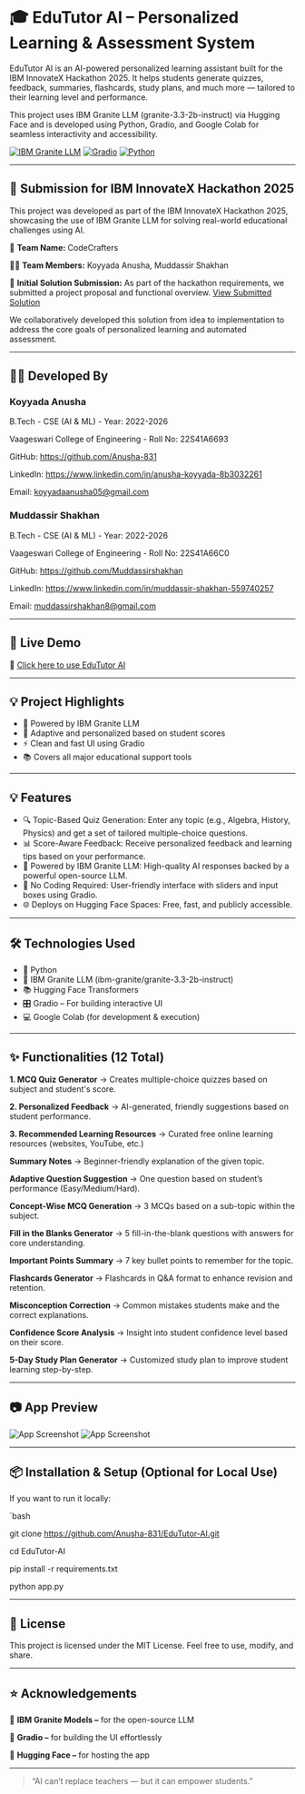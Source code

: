 # 🎓 EduTutor AI – Personalized Learning & Assessment System

EduTutor AI is an AI-powered personalized learning assistant built for the IBM InnovateX Hackathon 2025. It helps students generate quizzes, feedback, summaries, flashcards, study plans, and much more — tailored to their learning level and performance.

This project uses IBM Granite LLM (granite-3.3-2b-instruct) via Hugging Face and is developed using Python, Gradio, and Google Colab for seamless interactivity and accessibility.

[![IBM Granite LLM](https://img.shields.io/badge/IBM%20Granite%20LLM-Model-blue)](https://huggingface.co/ibm-granite/granite-3.3-2b-instruct)
[![Gradio](https://img.shields.io/badge/Gradio-Interface-orange)](https://www.gradio.app/)
[![Python](https://img.shields.io/badge/Made%20With-Python-green)](https://www.python.org/)

---

## 🎯 Submission for IBM InnovateX Hackathon 2025

This project was developed as part of the IBM InnovateX Hackathon 2025, showcasing the use of IBM Granite LLM for solving real-world educational challenges using AI.

👥 **Team Name:** CodeCrafters

👩‍💻 **Team Members:** Koyyada Anusha, Muddassir Shakhan

📄 **Initial Solution Submission:** As part of the hackathon requirements, we submitted a project proposal and functional overview. [View Submitted Solution](https://drive.google.com/file/d/12NDxLZR-52vAoWG8LvyqDe2P65nbdyws/view?usp=sharing)

We collaboratively developed this solution from idea to implementation to address the core goals of personalized learning and automated assessment.

---

## 🙋‍♀️ Developed By

### Koyyada Anusha

B.Tech - CSE (AI & ML) - Year: 2022-2026

Vaageswari College of Engineering - Roll No: 22S41A6693

GitHub: https://github.com/Anusha-831

LinkedIn: https://www.linkedin.com/in/anusha-koyyada-8b3032261

Email: koyyadaanusha05@gmail.com

### Muddassir Shakhan

B.Tech - CSE (AI & ML) - Year: 2022-2026

Vaageswari College of Engineering - Roll No: 22S41A66C0

GitHub: https://github.com/Muddassirshakhan

LinkedIn: https://www.linkedin.com/in/muddassir-shakhan-559740257

Email: muddassirshakhan8@gmail.com

---

## 🚀 Live Demo

🔗 [Click here to use EduTutor AI](https://huggingface.co/spaces/Anusha831/EduTutor-AI)

---

## 💡 Project Highlights

- 🧠 Powered by IBM Granite LLM
- 🎯 Adaptive and personalized based on student scores
- ⚡ Clean and fast UI using Gradio
- 📚 Covers all major educational support tools

---

## 💡 Features

- 🔍 Topic-Based Quiz Generation: Enter any topic (e.g., Algebra, History, Physics) and get a set of tailored multiple-choice questions.
- 📊 Score-Aware Feedback: Receive personalized feedback and learning tips based on your performance.
- 🤖 Powered by IBM Granite LLM: High-quality AI responses backed by a powerful open-source LLM.
- 🧠 No Coding Required: User-friendly interface with sliders and input boxes using Gradio.
- 🌐 Deploys on Hugging Face Spaces: Free, fast, and publicly accessible.

---

## 🛠️ Technologies Used

- 🐍 Python
- 🧠 IBM Granite LLM (ibm-granite/granite-3.3-2b-instruct)
- 📚 Hugging Face Transformers
- 🎛️ Gradio – For building interactive UI
- 💻 Google Colab (for development & execution)

---

## ✨ Functionalities (12 Total)

**1. MCQ Quiz Generator**
→ Creates multiple-choice quizzes based on subject and student's score.

**2. Personalized Feedback**
→ AI-generated, friendly suggestions based on student performance.

**3. Recommended Learning Resources**
→ Curated free online learning resources (websites, YouTube, etc.)

**Summary Notes**
→ Beginner-friendly explanation of the given topic.

**Adaptive Question Suggestion**
→ One question based on student’s performance (Easy/Medium/Hard).

**Concept-Wise MCQ Generation**
→ 3 MCQs based on a sub-topic within the subject.

**Fill in the Blanks Generator**
→ 5 fill-in-the-blank questions with answers for core understanding.

**Important Points Summary**
→ 7 key bullet points to remember for the topic.

**Flashcards Generator**
→ Flashcards in Q&A format to enhance revision and retention.

**Misconception Correction**
→ Common mistakes students make and the correct explanations.

**Confidence Score Analysis**
→ Insight into student confidence level based on their score.

**5-Day Study Plan Generator**
→ Customized study plan to improve student learning step-by-step.

---

## 📷 App Preview

![App Screenshot](https://github.com/user-attachments/assets/57db935d-cd12-4693-918f-903af65a77bf)
![App Screenshot](https://github.com/user-attachments/assets/59a890c9-5c58-4313-a900-7af783e6f343)

---

## 📦 Installation & Setup (Optional for Local Use)

If you want to run it locally:

`bash

git clone https://github.com/Anusha-831/EduTutor-AI.git

cd EduTutor-AI

pip install -r requirements.txt

python app.py

---

## 📄 License

This project is licensed under the MIT License. Feel free to use, modify, and share.

---

## ⭐️ Acknowledgements

🤖 **IBM Granite Models –** for the open-source LLM

🧪 **Gradio –** for building the UI effortlessly

🧠 **Hugging Face –** for hosting the app

---

> “AI can’t replace teachers — but it can empower students.”
